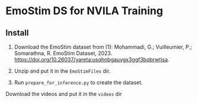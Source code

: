 # EmoStim DS for NVILA Training

## Install

1. Download the EmoStim dataset from (1): Mohammadi, G.; Vuilleumier, P.; Somarathna, R. EmoStim Dataset, 2023. https://doi.org/10.26037/yareta:usqhnbgauvgx3ggf3bqbrwtjsa.

2. Unzip and put it in the `EmoStimFiles` dir.

3. Run `prepare_for_inference.py` to create the dataset.

Download the videos and put it in the `videos` dir

